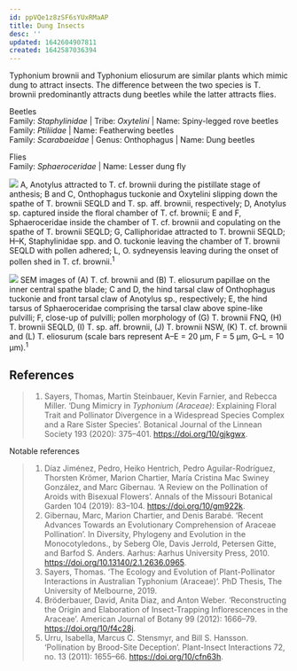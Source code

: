 ```yaml
---
id: ppVQe1z8zSF6sYUxRMaAP
title: Dung Insects
desc: ''
updated: 1642604907811
created: 1642587036394
---
```


Typhonium brownii and Typhonium eliosurum are similar plants which mimic dung to attract insects. The difference between the two species is T. brownii predominantly attracts dung beetles while the latter attracts flies. 

Beetles  
Family: _Staphylinidae_ | Tribe: _Oxytelini_ | Name: Spiny-legged rove beetles  
Family: _Ptiliidae_ | Name: Featherwing beetles  
Family: _Scarabaeidae_ | Genus: Onthophagus | Name: Dung beetles  

Flies  
Family: _Sphaeroceridae_ | Name: Lesser dung fly

![](/assets/images/2022-01-19-23-46-32.png)
A, Anotylus attracted to T. cf. brownii during the pistillate stage of anthesis; B and C, Onthophagus tuckonie
and Oxytelini slipping down the spathe of T. brownii SEQLD and T. sp. aff. brownii, respectively; D, Anotylus sp. captured inside the floral chamber of T. cf. brownii; E and F, Sphaeroceridae inside the chamber of T. cf. brownii and copulating on
the spathe of T. brownii SEQLD; G, Calliphoridae attracted to T. brownii SEQLD; H–K, Staphylinidae spp. and O. tuckonie
leaving the chamber of T. brownii SEQLD with pollen adhered; L, O. sydneyensis leaving during the onset of pollen shed in
T. cf. brownii.<sup>1</sup>

![](/assets/images/2022-01-20-01-56-46.png)
SEM images of (A) T. cf. brownii and (B) T. eliosurum papillae on the inner central spathe blade; C and D, the hind tarsal claw of Onthophagus tuckonie and front tarsal claw of Anotylus sp., respectively; E, the hind tarsus of Sphaeroceridae comprising the tarsal claw above spine-like pulvilli; F, close-up of pulvilli; pollen morphology of (G) T. brownii FNQ, (H) T. brownii SEQLD, (I) T. sp. aff. brownii, (J) T. brownii NSW, (K) T. cf. brownii and (L) T. eliosurum (scale bars represent A–E = 20 μm, F = 5 μm, G–L = 10 μm).<sup>1</sup>

## References

>1. Sayers, Thomas, Martin Steinbauer, Kevin Farnier, and Rebecca Miller. ‘Dung Mimicry in _Typhonium (Araceae)_: Explaining Floral Trait and Pollinator Divergence in a Widespread Species Complex and a Rare Sister Species’. Botanical Journal of the Linnean Society 193 (2020): 375–401. <https://doi.org/10/gjkgwx>.

Notable references

>1. Díaz Jiménez, Pedro, Heiko Hentrich, Pedro Aguilar-Rodríguez, Thorsten Krömer, Marion Chartier, María Cristina Mac Swiney González, and Marc Gibernau. ‘A Review on the Pollination of Aroids with Bisexual Flowers’. Annals of the Missouri Botanical Garden 104 (2019): 83–104. <https://doi.org/10/gm922k>.
>2. Gibernau, Marc, Marion Chartier, and Denis Barabé. ‘Recent Advances Towards an Evolutionary Comprehension of Araceae Pollination’. In Diversity, Phylogeny and Evolution in the Monocotyledons., by Seberg Ole, Davis Jerrold, Petersen Gitte, and Barfod S. Anders. Aarhus: Aarhus University Press, 2010. <https://doi.org/10.13140/2.1.2636.0965>.
>3. Sayers, Thomas. ‘The Ecology and Evolution of Plant-Pollinator Interactions in Australian Typhonium (Araceae)’. PhD Thesis, The University of Melbourne, 2019.
>4. Bröderbauer, David, Anita Diaz, and Anton Weber. ‘Reconstructing the Origin and Elaboration of Insect-Trapping Inflorescences in the Araceae’. American Journal of Botany 99 (2012): 1666–79. <https://doi.org/10/f4c28j>.
>5. Urru, Isabella, Marcus C. Stensmyr, and Bill S. Hansson. ‘Pollination by Brood-Site Deception’. Plant-Insect Interactions 72, no. 13 (2011): 1655–66. <https://doi.org/10/cfn63h>.
